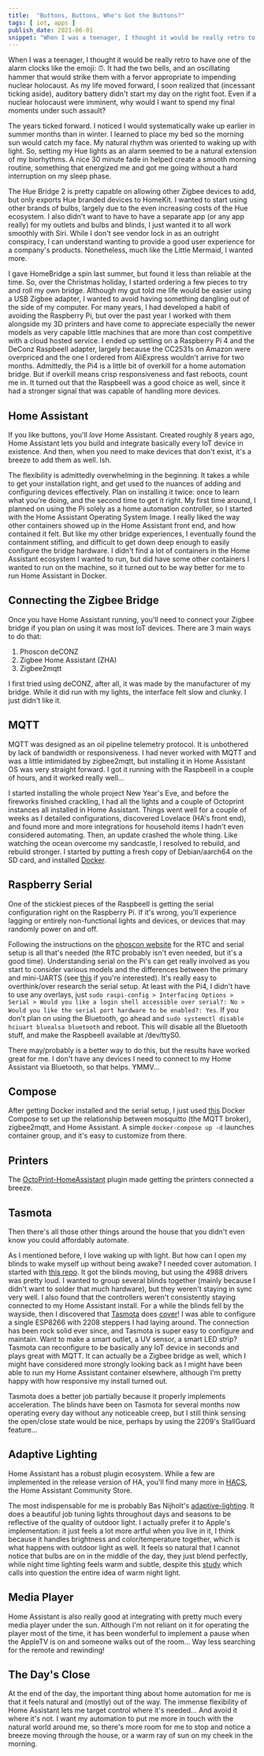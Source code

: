 ```yaml
---
title:  "Buttons, Buttons, Who's Got the Buttons?"
tags: [ iot, apps ]
publish_date: 2021-06-01
snippet: "When I was a teenager, I thought it would be really retro to have one of the alarm clocks like the emoji: ⏰. It had the two bells, and an oscillating hammer that would strike them with a fervor appropriate to impending nuclear holocaust. As my life moved forward, I soon realized that (incessant ticking aside), auditory battery didn't start my day on the right foot."
---
```


When I was a teenager, I thought it would be really retro to have one of the
alarm clocks like the emoji: ⏰. It had the two bells, and an oscillating hammer
that would strike them with a fervor appropriate to impending nuclear holocaust.
As my life moved forward, I soon realized that (incessant ticking aside),
auditory battery didn't start my day on the right foot. Even if a nuclear
holocaust were imminent, why would I want to spend my final moments under such
assault?

The years ticked forward. I noticed I would systematically wake up earlier in
summer months than in winter. I learned to place my bed so the morning sun would
catch my face. My natural rhythm was oriented to waking up with light. So,
setting my Hue lights as an alarm seemed to be a natural extension of my
biorhythms. A nice 30 minute fade in helped create a smooth morning routine,
something that energized me and got me going without a hard interruption on my
sleep phase.

The Hue Bridge 2 is pretty capable on allowing other Zigbee devices to add, but
only exports Hue branded devices to HomeKit. I wanted to start using other
brands of bulbs, largely due to the even increasing costs of the Hue ecosystem.
I also didn't want to have to have a separate app (or any app really) for my
outlets and bulbs and blinds, I just wanted it to all work smoothly with Siri.
While I don't see vendor lock in as an outright conspiracy, I can understand
wanting to provide a good user experience for a company's products. Nonetheless,
much like the Little Mermaid, I wanted more.

I gave HomeBridge a spin last summer, but found it less than reliable at the
time. So, over the Christmas holiday, I started ordering a few pieces to try and
roll my own bridge. Although my gut told me life would be easier using a USB
Zigbee adapter, I wanted to avoid having something dangling out of the side of
my computer. For many years, I had developed a habit of avoiding the Raspberry
Pi, but over the past year I worked with them alongside my 3D printers and have
come to appreciate especially the newer models as very capable little machines
that are more than cost competitive with a cloud hosted service. I ended up
settling on a Raspberry Pi 4 and the DeConz RaspbeeII adapter, largely because
the CC2531s on Amazon were overpriced and the one I ordered from AliExpress
wouldn't arrive for two months. Admittedly, the Pi4 is a little bit of overkill
for a home automation bridge. But if overkill means crisp responsiveness and
fast reboots, count me in. It turned out that the RaspbeeII was a good choice as
well, since it had a stronger signal that was capable of handling more devices.

## Home Assistant

If you like buttons, you'll _love_ Home Assistant. Created roughly 8 years ago,
Home Assistant lets you build and integrate basically every IoT device in
existence. And then, when you need to make devices that don't exist, it's a
breeze to add them as well. Ish.

The flexibility is admittedly overwhelming in the beginning. It takes a while to
get your installation right, and get used to the nuances of adding and
configuring devices effectively. Plan on installing it twice: once to learn what
you're doing, and the second time to get it right. My first time around, I
planned on using the Pi solely as a home automation controller, so I started
with the Home Assistant Operating System Image. I really liked the way other
containers showed up in the Home Assistant front end, and how contained it felt.
But like my other bridge experiences, I eventually found the containment
stifling, and difficult to get down deep enough to easily configure the bridge
hardware. I didn't find a lot of containers in the Home Assistant ecosystem I
wanted to run, but did have some other containers I wanted to run on the
machine, so it turned out to be way better for me to run Home Assistant in
Docker.

## Connecting the Zigbee Bridge

Once you have Home Assistant running, you'll need to connect your Zigbee bridge
if you plan on using it was most IoT devices. There are 3 main ways to do that:

1. Phoscon deCONZ
2. Zigbee Home Assistant (ZHA)
3. Zigbee2mqtt

I first tried using deCONZ, after all, it was made by the manufacturer of my
bridge. While it did run with my lights, the interface felt slow and clunky. I
just didn't like it.

## MQTT

MQTT was designed as an oil pipeline telemetry protocol. It is unbothered by
lack of bandwidth or responsiveness. I had never worked with MQTT and was a
little intimidated by zigbee2mqtt, but installing it in Home Assistant OS was
very straight forward. I got it running with the RaspbeeII in a couple of hours,
and it worked really well...

I started installing the whole project New Year's Eve, and before the fireworks
finished crackling, I had all the lights and a couple of Octoprint instances all
installed in Home Assistant. Things went well for a couple of weeks as I
detailed configurations, discovered Lovelace (HA's front end), and found more
and more integrations for household items I hadn't even considered automating.
Then, an update crashed the whole thing. Like watching the ocean overcome my
sandcastle, I resolved to rebuild, and rebuild stronger. I started by putting a
fresh copy of Debian/aarch64 on the SD card, and installed
[Docker](https://phoenixnap.com/kb/docker-on-raspberry-pi).

## Raspberry Serial

One of the stickiest pieces of the RaspbeeII is getting the serial configuration
right on the Raspberry Pi. If it's wrong, you'll experience lagging or entirely
non-functional lights and devices, or devices that may randomly power on and
off.

Following the instructions on the
[phoscon website](https://phoscon.de/en/raspbee2/install) for the RTC and serial
setup is all that's needed (the RTC probably isn't even needed, but it's a good
time). Understanding serial on the Pi's can get really involved as you start to
consider various models and the differences between the primary and mini-UARTS
(see [this](https://www.raspberrypi.org/documentation/configuration/uart.md) if
you're interested). It's really easy to overthink/over research the serial
setup. At least with the Pi4, I didn't have to use any overlays, just
`sudo raspi-config > Interfacing Options > Serial > Would you like a login shell accessible over serial?: No > Would you like the serial port hardware to be enabled?: Yes`.
If you don't plan on using the Bluetooth, go ahead and
`sudo systemctl disable hciuart bluealsa bluetooth` and reboot. This will
disable all the Bluetooth stuff, and make the RaspbeeII available at /dev/ttyS0.

There may/probably is a better way to do this, but the results have worked great
for me. I don't have any devices I need to connect to my Home Assistant via
Bluetooth, so that helps. YMMV...

## Compose

After getting Docker installed and the serial setup, I just used
[this](https://github.com/willpuckett/zigbee2mqtt2ha) Docker Compose to set up
the relationship between mosquitto (the MQTT broker), zigbee2mqtt, and Home
Assistant. A simple `docker-compose up -d` launches container group, and it's
easy to customize from there.

## Printers

The
[OctoPrint-HomeAssistant](https://github.com/cmroche/OctoPrint-HomeAssistant)
plugin made getting the printers connected a breeze.

## Tasmota

Then there's all those other things around the house that you didn't even know
you could affordably automate.

As I mentioned before, I love waking up with light. But how can I open my blinds
to wake myself up without being awake? I needed cover automation. I started with
[this repo](https://github.com/willpuckett/Motorized_MQTT_Blinds). It got the
blinds moving, but using the 4988 drivers was pretty loud. I wanted to group
several blinds together (mainly because I didn't want to solder that much
hardware), but they weren't staying in sync very well. I also found that the
controllers weren't consistently staying connected to my Home Assistant install.
For a while the blinds fell by the wayside, then I discovered that
[Tasmota](https://github.com/tasmota/tasmotizer) does
[cover](https://tasmota.github.io/docs/Blinds-and-Shutters/#using-stepper-motors)!
I was able to configure a single ESP8266 with 2208 steppers I had laying around.
The connection has been rock solid ever since, and Tasmota is super easy to
configure and maintain. Want to make a smart outlet, a UV sensor, a smart LED
strip? Tasmota can reconfigure to be basically any IoT device in seconds and
plays great with MQTT. It can actually be a Zigbee bridge as well, which I might
have considered more strongly looking back as I might have been able to run my
Home Assistant container elsewhere, although I'm pretty happy with how
responsive my install turned out.

Tasmota does a better job partially because it properly implements acceleration.
The blinds have been on Tasmota for several months now operating every day
without any noticeable creep, but I still think sensing the open/close state
would be nice, perhaps by using the 2209's StallGuard feature...

## Adaptive Lighting

Home Assistant has a robust plugin ecosystem. While a few are implemented in the
release version of HA, you'll find many more in [HACS](https://hacs.xyz/), the
Home Assistant Community Store.

The most indispensable for me is probably Bas Nijholt's
[adaptive-lighting](https://github.com/basnijholt/adaptive-lighting). It does a
beautiful job tuning lights throughout days and seasons to be reflective of the
quality of outdoor light. I actually prefer it to Apple's implementation: it
just feels a lot more artful when you live in it, I think because it handles
brightness and color/temperature together, which is what happens with outdoor
light as well. It feels so natural that I cannot notice that bulbs are on in the
middle of the day, they just blend perfectly, while night time lighting feels
warm and subtle, despite this
[study](https://arstechnica.com/gadgets/2021/05/iphones-night-shift-feature-doesnt-help-you-sleep-better-study-finds/)
which calls into question the entire idea of warm night light.

## Media Player

Home Assistant is also really good at integrating with pretty much every media
player under the sun. Although I'm not reliant on it for operating the player
most of the time, it has been wonderful to implement a pause when the AppleTV is
on and someone walks out of the room... Way less searching for the remote and
rewinding!

## The Day's Close

At the end of the day, the important thing about home automation for me is that
it feels natural and (mostly) out of the way. The immense flexibility of Home
Assistant lets me target control where it's needed... And avoid it where it's
not. I want my automation to put me more in touch with the natural world around
me, so there's more room for me to stop and notice a breeze moving through the
house, or a warm ray of sun on my cheek in the morning.
